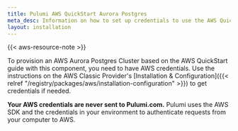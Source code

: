 ```yaml
---
title: Pulumi AWS QuickStart Aurora Postgres
meta_desc: Information on how to set up credentials to use the AWS QuickStart Aurora Postgres component.
layout: installation
---
```


{{< aws-resource-note >}}

To provision an AWS Aurora Postgres Cluster based on the AWS QuickStart guide with this component, you need to have AWS credentials. Use the instructions on the AWS Classic Provider's [Installation & Configuration]({{< relref "/registry/packages/aws/installation-configuration" >}}) to get credentials if needed.

**Your AWS credentials are never sent to Pulumi.com.** Pulumi uses the AWS SDK and the credentials in your environment to authenticate requests from your computer to AWS.
